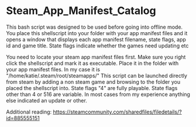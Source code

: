 # Steam_App_Manifest_Catalog
This bash script was designed to be used before going into offline mode. You place this shellscript into your folder with your app manifest files and it opens a window that displays each app manifest filename, state flags, app id and game title. State flags indicate whether the games need updating etc

You need to locate your steam app manifest files first.
Make sure you right click the shellscript and mark it as executable.
Place it in the folder with your app manifest files. In my case it is "/home/katie/.steam/root/steamapps/"
This script can be launched directly from steam by adding a non steam game and browsing to the folder you placed the shellscript into.
State flags "4" are fully playable. State flags other than 4 or 516 are variable. In most cases from my experience anything else indicated an update or other.


Additional reading:
https://steamcommunity.com/sharedfiles/filedetails/?id=885555151
